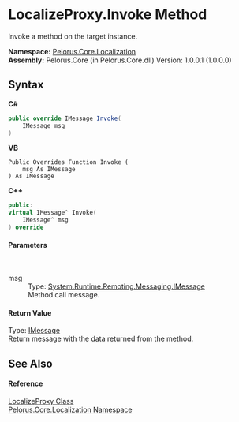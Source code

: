 # LocalizeProxy.Invoke Method 
 

Invoke a method on the target instance.

**Namespace:**&nbsp;<a href="99F211A">Pelorus.Core.Localization</a><br />**Assembly:**&nbsp;Pelorus.Core (in Pelorus.Core.dll) Version: 1.0.0.1 (1.0.0.0)

## Syntax

**C#**<br />
``` C#
public override IMessage Invoke(
	IMessage msg
)
```

**VB**<br />
``` VB
Public Overrides Function Invoke ( 
	msg As IMessage
) As IMessage
```

**C++**<br />
``` C++
public:
virtual IMessage^ Invoke(
	IMessage^ msg
) override
```


#### Parameters
&nbsp;<dl><dt>msg</dt><dd>Type: <a href="http://msdn2.microsoft.com/en-us/library/5c8cd72b" target="_blank">System.Runtime.Remoting.Messaging.IMessage</a><br />Method call message.</dd></dl>

#### Return Value
Type: <a href="http://msdn2.microsoft.com/en-us/library/5c8cd72b" target="_blank">IMessage</a><br />Return message with the data returned from the method.

## See Also


#### Reference
<a href="C3FA92A5">LocalizeProxy Class</a><br /><a href="99F211A">Pelorus.Core.Localization Namespace</a><br />